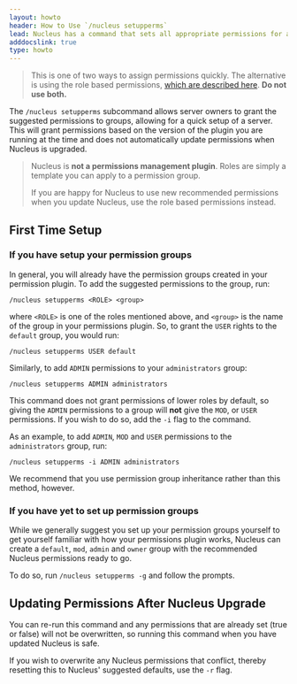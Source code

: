 ```yaml
---
layout: howto
header: How to Use `/nucleus setupperms`
lead: Nucleus has a command that sets all appropriate permissions for a group automatically.
adddocslink: true
type: howto
---
```


> This is one of two ways to assign permissions quickly. The alternative is using the role based permissions, [which are described here](roleperms.html).
> **Do not use both.**

The `/nucleus setupperms` subcommand allows server owners to grant the suggested permissions to groups, allowing for a quick
setup of a server. This will grant permissions based on the version of the plugin you are running at the time and does not 
automatically update permissions when Nucleus is upgraded.

> Nucleus is **not a permissions management plugin**. Roles are simply a template you can apply to a permission group.
>
> If you are happy for Nucleus to use new recommended permissions when you update Nucleus, use the role based permissions instead.

## First Time Setup

### If you have setup your permission groups

In general, you will already have the permission groups created in your permission plugin. To add the suggested permissions
to the group, run:

```
/nucleus setupperms <ROLE> <group>
```

where `<ROLE>` is one of the roles mentioned above, and `<group>` is the name of the group in your permissions plugin. So,
to grant the `USER` rights to the `default` group, you would run:

```
/nucleus setupperms USER default
```

Similarly, to add `ADMIN` permissions to your `administrators` group:

```
/nucleus setupperms ADMIN administrators
```

This command does not grant permissions of lower roles by default, so giving the `ADMIN` permissions to a group will **not** give
the `MOD`, or `USER` permissions. If you wish to do so, add the `-i` flag to the command. 

As an example, to add `ADMIN`, `MOD` and `USER` permissions to the `administrators` group, run:

``` 
/nucleus setupperms -i ADMIN administrators
```

We recommend that you use permission group inheritance rather than this method, however.

### If you have yet to set up permission groups

While we generally suggest you set up your permission groups yourself to get yourself familiar with how your permissions plugin works, 
Nucleus can create a `default`, `mod`, `admin` and `owner` group with the recommended Nucleus permissions ready to go.  

To do so, run `/nucleus setupperms -g` and follow the prompts. 

## Updating Permissions After Nucleus Upgrade

You can re-run this command and any permissions that are already set (true or false) will not be overwritten, so running
this command when you have updated Nucleus is safe. 

If you wish to overwrite any Nucleus permissions that conflict, thereby resetting this to Nucleus' suggested defaults, use the `-r` flag.
